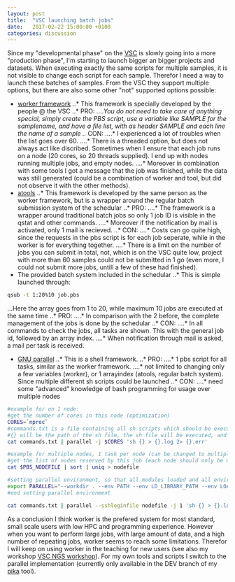 ```yaml
---
layout: post
title:  "VSC launching batch jobs"
date:   2017-02-22 15:00:00 +0100
categories: discussion
---
```


Since my "developmental phase" on the [VSC](https://www.vscentrum.be/) is slowly going into a more "production phase", I'm starting to launch bigger an bigger projects and datasets. When executing exactly the same scripts for multiple samples, it is not visible to change each script for each sample. Therefor I need a way to launch these batches of samples. From the VSC they support multiple options, but there are also some other "not" supported options possible:
* [worker framework](https://github.com/gjbex/worker)
..* This framework is specially developed by the people @ the VSC
..* PRO: 
....*You do not need to take care of anything special, simply create the PBS script, use a variable like SAMPLE for the samplename, and have a file list, with as header SAMPLE and each line the name of a sample
..* CON: 
....* I experienced a lot of troubles when the list goes over 60. 
....* There is a threaded option, but does not always act like discribed. Sometimes when I ensure that each job runs on a node (20 cores, so 20 threads supplied). I end up with nodes running multiple jobs, and empty nodes. 
....* Moreover in combination with some tools I got a message that the job was finished, while the data was still generated (could be a combination of worker and tool, but did not observe it with the other methods).
* [atools](https://github.com/gjbex/atools)
..* This framework is developed by the same person as the worker framework, but is a wrapper around the regular batch submission system of the schedular
..* PRO: 
....* The framework is a wrapper around traditional batch jobs so only 1 job ID is visible in the qstat and other commands. 
....* Moreover if the notification by mail is activated, only 1 mail is recieved.
..* CON: 
....* Costs can go quite high, since the requests in the pbs script is for each job seperate, while in the worker is for everything together. 
....* There is a limit on the number of jobs you can submit in total, not, which is on the VSC quite low, project with more than 60 samples could not be submitted in 1 go (even more, I could not submit more jobs, untill a few of these had finished).
* The provided batch system included in the schedular
..* This is simple launched through:
```bash
qsub -t 1:20%10 job.pbs
```
...Here the array goes from 1 to 20, while maximum 10 jobs are executed at the same time
..* PRO: 
....* In comparison with the 2 before, the complete management of the jobs is done by the schedular
..* CON: 
....* In all commands to check the jobs, all tasks are shown. This with the general job id, followed by an array index. 
....* When notification through mail is asked, a mail per task is received.
* [GNU parallel](https://www.gnu.org/software/parallel/)
..* This is a shell framework.
..* PRO: 
....* 1 pbs script for all tasks, similar as the worker framework. 
....* not limited to changing only a few variables (worker), or 1 arrayindex (atools, regular batch system). Since multiple different sh scripts could be launched
..* CON:
....* need some "advanced" knowledge of bash programming for usage over multiple nodes
```bash
#example for on 1 node:
#get the number of cores in this node (optimization)
CORES=`nproc`
#commands.txt is a file containing all sh scripts which should be executed
#{} will be the path of the sh file, the sh file will be executed, and a log and error file will be created
cat commands.txt | parallel -j $CORES 'sh {} > {}.log 2> {}.err'
```
```bash
#example for multiple nodes, 1 task per node (can be changed to multiple tasks by changing the -j option like above)
#get the list of nodes reserved by this job (each node should only be mentioned once):
cat $PBS_NODEFILE | sort | uniq > nodefile

#setting parallel environment, so that all modules loaded and all environment variables of the pbs script are also available on the other nodes
export PARALLEL="--workdir . --env PATH --env LD_LIBRARY_PATH --env LOADEDMODULES --env _LMFILES_ --env MODULE_VERSION --env MODULEPATH --env MODULEVERSION_STACK --env MODULESHOME --env OMP_DYNAMICS --env OMP_MAX_ACTIVE_LEVELS --env OMP_NESTED --env OMP_NUM_THREADS --env OMP_SCHEDULE --env OMP_STACKSIZE --env OMP_THREAD_LIMIT --env OMP_WAIT_POLICY";
#end setting parallel environment

cat commands.txt | parallel --sshloginfile nodefile -j 1 'sh {} > {}.log 2> {}.err'
```

As a conclusion I think worker is the prefered system for most standard, small scale users with low HPC and programming experience. However when you want to perform large jobs, with large amount of data, and a high number of repeating jobs, worker seems to reach some limitations. Therefor I will keep on using worker in the teaching for new users (see also my workshop [VSC NGS workshop](https://github.com/GenomicsCoreLeuven/vsc_ngs_workshop)). For my own tools and scripts I switch to the parallel implementation (currently only available in the DEV branch of my [pika](https://github.com/GenomicsCoreLeuven/pika) tool).
